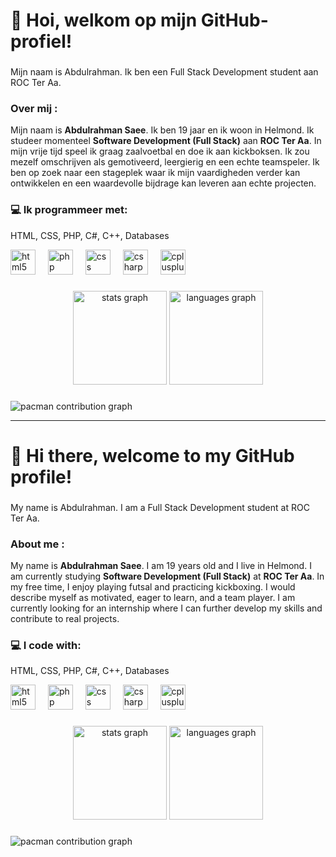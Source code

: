 <!-- 🇳🇱 Nederlands -->
<h1 align="left">👋 Hoi, welkom op mijn GitHub-profiel!</h1>

###

<p align="left">Mijn naam is Abdulrahman. Ik ben een Full Stack Development student aan ROC Ter Aa.</p>

###

<h3 align="left">Over mij :</h3>
<p align="left">
Mijn naam is <b>Abdulrahman Saee</b>. Ik ben 19 jaar en ik woon in Helmond.  
Ik studeer momenteel <b>Software Development (Full Stack)</b> aan <b>ROC Ter Aa</b>.  
In mijn vrije tijd speel ik graag zaalvoetbal en doe ik aan kickboksen.  
Ik zou mezelf omschrijven als gemotiveerd, leergierig en een echte teamspeler.  
Ik ben op zoek naar een stageplek waar ik mijn vaardigheden verder kan ontwikkelen en een waardevolle bijdrage kan leveren aan echte projecten.
</p>

###

<h3 align="left">💻 Ik programmeer met:</h3>
<p align="left">HTML, CSS, PHP, C#, C++, Databases</p>

<div align="left">
  <img src="https://cdn.jsdelivr.net/gh/devicons/devicon/icons/html5/html5-original.svg" height="40" alt="html5 logo"  />
  <img width="12" />
  <img src="https://cdn.jsdelivr.net/gh/devicons/devicon/icons/php/php-original.svg" height="40" alt="php logo"  />
  <img width="12" />
  <img src="https://cdn.jsdelivr.net/gh/devicons/devicon/icons/css3/css3-original.svg" height="40" alt="css logo"  />
  <img width="12" />
  <img src="https://cdn.jsdelivr.net/gh/devicons/devicon/icons/csharp/csharp-original.svg" height="40" alt="csharp logo"  />
  <img width="12" />
  <img src="https://cdn.jsdelivr.net/gh/devicons/devicon/icons/cplusplus/cplusplus-original.svg" height="40" alt="cplusplus logo"  />
</div>

###

<div align="center">
  <img src="https://github-readme-stats.vercel.app/api?username=Abdulrahman7170&hide_title=false&hide_rank=false&show_icons=true&include_all_commits=true&count_private=true&disable_animations=false&theme=dracula&locale=nl&hide_border=false&order=1" height="150" alt="stats graph"  />
  <img src="https://github-readme-stats.vercel.app/api/top-langs?username=Abdulrahman7170&locale=nl&hide_title=false&layout=compact&card_width=320&langs_count=5&theme=dracula&hide_border=false&order=2" height="150" alt="languages graph"  />
</div>

###

<picture>
  <source media="(prefers-color-scheme: dark)" srcset="https://raw.githubusercontent.com/Abdulrahman7170/Abdulrahman7170/output/pacman-contribution-graph-dark.svg">
  <source media="(prefers-color-scheme: light)" srcset="https://raw.githubusercontent.com/Abdulrahman7170/Abdulrahman7170/output/pacman-contribution-graph.svg">
  <img alt="pacman contribution graph" src="https://raw.githubusercontent.com/Abdulrahman7170/Abdulrahman7170/output/pacman-contribution-graph.svg">
</picture>

---

<!-- 🇬🇧 English -->
<h1 align="left">👋 Hi there, welcome to my GitHub profile!</h1>

###

<p align="left">My name is Abdulrahman. I am a Full Stack Development student at ROC Ter Aa.</p>

###

<h3 align="left">About me :</h3>
<p align="left">
My name is <b>Abdulrahman Saee</b>. I am 19 years old and I live in Helmond.  
I am currently studying <b>Software Development (Full Stack)</b> at <b>ROC Ter Aa</b>.  
In my free time, I enjoy playing futsal and practicing kickboxing.  
I would describe myself as motivated, eager to learn, and a team player.  
I am currently looking for an internship where I can further develop my skills and contribute to real projects.
</p>

###

<h3 align="left">💻 I code with:</h3>
<p align="left">HTML, CSS, PHP, C#, C++, Databases</p>

<div align="left">
  <img src="https://cdn.jsdelivr.net/gh/devicons/devicon/icons/html5/html5-original.svg" height="40" alt="html5 logo"  />
  <img width="12" />
  <img src="https://cdn.jsdelivr.net/gh/devicons/devicon/icons/php/php-original.svg" height="40" alt="php logo"  />
  <img width="12" />
  <img src="https://cdn.jsdelivr.net/gh/devicons/devicon/icons/css3/css3-original.svg" height="40" alt="css logo"  />
  <img width="12" />
  <img src="https://cdn.jsdelivr.net/gh/devicons/devicon/icons/csharp/csharp-original.svg" height="40" alt="csharp logo"  />
  <img width="12" />
  <img src="https://cdn.jsdelivr.net/gh/devicons/devicon/icons/cplusplus/cplusplus-original.svg" height="40" alt="cplusplus logo"  />
</div>

###

<div align="center">
  <img src="https://github-readme-stats.vercel.app/api?username=Abdulrahman7170&hide_title=false&hide_rank=false&show_icons=true&include_all_commits=true&count_private=true&disable_animations=false&theme=dracula&locale=en&hide_border=false&order=1" height="150" alt="stats graph"  />
  <img src="https://github-readme-stats.vercel.app/api/top-langs?username=Abdulrahman7170&locale=en&hide_title=false&layout=compact&card_width=320&langs_count=5&theme=dracula&hide_border=false&order=2" height="150" alt="languages graph"  />
</div>

###

<picture>
  <source media="(prefers-color-scheme: dark)" srcset="https://raw.githubusercontent.com/Abdulrahman7170/Abdulrahman7170/output/pacman-contribution-graph-dark.svg">
  <source media="(prefers-color-scheme: light)" srcset="https://raw.githubusercontent.com/Abdulrahman7170/Abdulrahman7170/output/pacman-contribution-graph.svg">
  <img alt="pacman contribution graph" src="https://raw.githubusercontent.com/Abdulrahman7170/Abdulrahman7170/output/pacman-contribution-graph.svg">
</picture>
